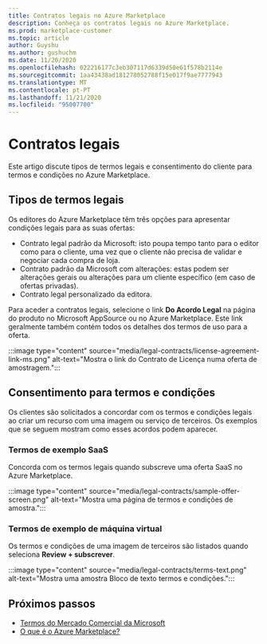 ```yaml
---
title: Contratos legais no Azure Marketplace
description: Conheça os contratos legais no Azure Marketplace.
ms.prod: marketplace-customer
ms.topic: article
author: Guyshu
ms.author: gushuchm
ms.date: 11/20/2020
ms.openlocfilehash: 022216177c3eb307117d6339d50e61f578b2114e
ms.sourcegitcommit: 1aa43438ad181278052788f15e017f9ae7777943
ms.translationtype: MT
ms.contentlocale: pt-PT
ms.lasthandoff: 11/21/2020
ms.locfileid: "95007700"
---
```

# <a name="legal-contracts"></a>Contratos legais

Este artigo discute tipos de termos legais e consentimento do cliente para termos e condições no Azure Marketplace.

## <a name="types-of-legal-terms"></a>Tipos de termos legais

Os editores do Azure Marketplace têm três opções para apresentar condições legais para as suas ofertas:

- Contrato legal padrão da Microsoft: isto poupa tempo tanto para o editor como para o cliente, uma vez que o cliente não precisa de validar e negociar cada compra de loja.
- Contrato padrão da Microsoft com alterações: estas podem ser alterações gerais ou alterações para um cliente específico (em caso de ofertas privadas).
- Contrato legal personalizado da editora.

Para aceder a contratos legais, selecione o link **Do Acordo Legal** na página do produto no Microsoft AppSource ou no Azure Marketplace. Este link geralmente também contém todos os detalhes dos termos de uso para a oferta.

:::image type="content" source="media/legal-contracts/license-agreement-link-ms.png" alt-text="Mostra o link do Contrato de Licença numa oferta de amostragem.":::

## <a name="consenting-to-terms-and-conditions"></a>Consentimento para termos e condições

Os clientes são solicitados a concordar com os termos e condições legais ao criar um recurso com uma imagem ou serviço de terceiros. Os exemplos que se seguem mostram como esses acordos podem aparecer.

### <a name="saas-example-terms"></a>Termos de exemplo SaaS

Concorda com os termos legais quando subscreve uma oferta SaaS no Azure Marketplace.

:::image type="content" source="media/legal-contracts/sample-offer-screen.png" alt-text="Mostra uma página de termos e condições de amostra.":::

### <a name="virtual-machine-example-terms"></a>Termos de exemplo de máquina virtual

Os termos e condições de uma imagem de terceiros são listados quando seleciona **Review + subscrever**.

:::image type="content" source="media/legal-contracts/terms-text.png" alt-text="Mostra uma amostra Bloco de texto termos e condições.":::

## <a name="next-steps"></a>Próximos passos

- [Termos do Mercado Comercial da Microsoft](https://azure.microsoft.com/support/legal/marketplace-terms/)
- [O que é o Azure Marketplace?](azure-marketplace-overview.md) 
